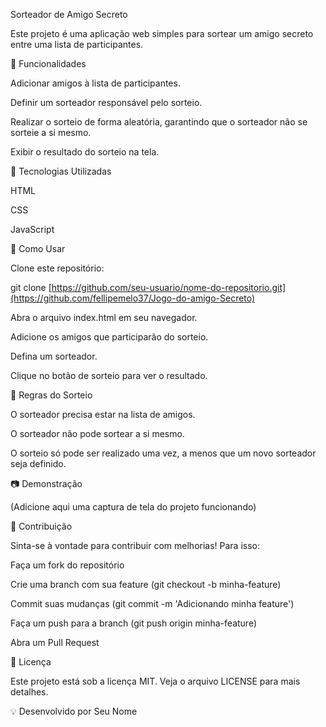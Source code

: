 Sorteador de Amigo Secreto

Este projeto é uma aplicação web simples para sortear um amigo secreto entre uma lista de participantes.

📌 Funcionalidades

Adicionar amigos à lista de participantes.

Definir um sorteador responsável pelo sorteio.

Realizar o sorteio de forma aleatória, garantindo que o sorteador não se sorteie a si mesmo.

Exibir o resultado do sorteio na tela.

🚀 Tecnologias Utilizadas

HTML

CSS

JavaScript

🔧 Como Usar

Clone este repositório:

git clone [https://github.com/seu-usuario/nome-do-repositorio.git](https://github.com/fellipemelo37/Jogo-do-amigo-Secreto)

Abra o arquivo index.html em seu navegador.

Adicione os amigos que participarão do sorteio.

Defina um sorteador.

Clique no botão de sorteio para ver o resultado.

📜 Regras do Sorteio

O sorteador precisa estar na lista de amigos.

O sorteador não pode sortear a si mesmo.

O sorteio só pode ser realizado uma vez, a menos que um novo sorteador seja definido.

📷 Demonstração

(Adicione aqui uma captura de tela do projeto funcionando)

🤝 Contribuição

Sinta-se à vontade para contribuir com melhorias! Para isso:

Faça um fork do repositório

Crie uma branch com sua feature (git checkout -b minha-feature)

Commit suas mudanças (git commit -m 'Adicionando minha feature')

Faça um push para a branch (git push origin minha-feature)

Abra um Pull Request

📄 Licença

Este projeto está sob a licença MIT. Veja o arquivo LICENSE para mais detalhes.

💡 Desenvolvido por Seu Nome
